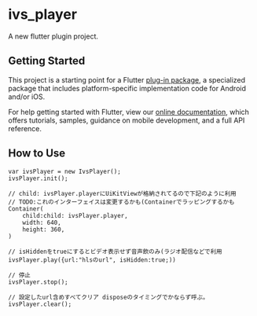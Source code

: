 # ivs_player

A new flutter plugin project.

## Getting Started

This project is a starting point for a Flutter
[plug-in package](https://flutter.dev/developing-packages/),
a specialized package that includes platform-specific implementation code for
Android and/or iOS.

For help getting started with Flutter, view our
[online documentation](https://flutter.dev/docs), which offers tutorials,
samples, guidance on mobile development, and a full API reference.


## How to Use

```
var ivsPlayer = new IvsPlayer();
ivsPlayer.init();

// child: ivsPlayer.playerにUiKitViewが格納されてるので下記のように利用
// TODO:これのインターフェイスは変更するかも(Containerでラッピングするかも
Container(
	child:child: ivsPlayer.player,
    width: 640,
    height: 360,
)

// isHiddenをtrueにするとビデオ表示せず音声飲のみ(ラジオ配信などで利用
ivsPlayer.play({url:"hlsのurl", isHidden:true;))

// 停止
ivsPlayer.stop();

// 設定したurl含めすべてクリア disposeのタイミングでかならず呼ぶ。
ivsPlayer.clear();

```